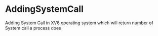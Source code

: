 # AddingSystemCall
Adding System Call in XV6 operating system which will return number of System call a process does
